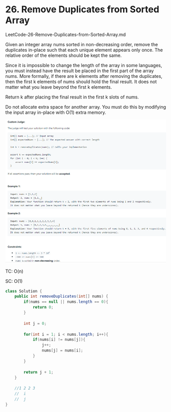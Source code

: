 # 26. Remove Duplicates from Sorted Array
LeetCode-26-Remove-Duplicates-from-Sorted-Array.md

Given an integer array nums sorted in non-decreasing order, remove the duplicates in-place such that each unique element appears only once. The relative order of the elements should be kept the same.

Since it is impossible to change the length of the array in some languages, you must instead have the result be placed in the first part of the array nums. More formally, if there are k elements after removing the duplicates, then the first k elements of nums should hold the final result. It does not matter what you leave beyond the first k elements.

Return k after placing the final result in the first k slots of nums.

Do not allocate extra space for another array. You must do this by modifying the input array in-place with O(1) extra memory.

![26. remove duplicates from sorted array](images/26-unique-order.png)


TC: O(n)

SC: O(1)

```java
class Solution {
    public int removeDuplicates(int[] nums) {
        if(nums == null || nums.length == 0){
            return 0;
        }
       
        int j = 0;
        
        for(int i = 1; i < nums.length; i++){
            if(nums[i] != nums[j]){
                j++;
                nums[j] = nums[i];
            }
        }
        
        return j + 1;
    }
    
    //1 2 2 3
    //  i
    //  j
}
```
